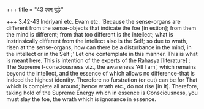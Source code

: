 +++
title = "43 एवम् बुद्धेः"

+++
3.42-43 Indriyani etc. Evam etc. 'Because the sense-organs are different
from the sense-objects that indicate the foe \[in estion\]; from them
the mind is different; from that too different is the intellect; what is
instrinsically different from the intellect also is the Self; so due to
wrath, risen at the sense-organs, how can there be a disturbance in the
mind, in the intellect or in the Self ;' Let one contemplate in this
manner. This is what is meant here. This is intention of the experts of
the Rahasya \[literature\] : The Supreme I-consciousness viz., the
awareness 'All I am', which remains beyond the intellect, and the
essence of which allows no difference-that is indeed the highest
identity. Therefore no furstration (or cut) can be for That which is
complete all around; hence wrath etc., do not rise \[in It\]. Therefore,
taking hold of the Supreme Energy which in essence is Consciousness, you
must slay the foe, the wrath which is ignorance in essence.
